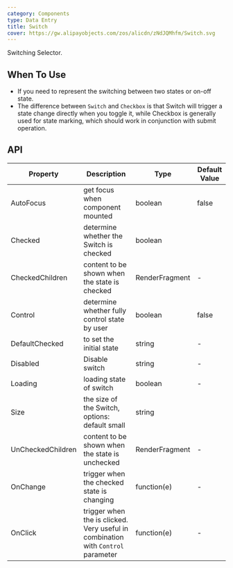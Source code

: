 ```yaml
---
category: Components
type: Data Entry
title: Switch
cover: https://gw.alipayobjects.com/zos/alicdn/zNdJQMhfm/Switch.svg
---
```


Switching Selector.

## When To Use

- If you need to represent the switching between two states or on-off state.
- The difference between `Switch` and `Checkbox` is that Switch will trigger a state change directly when you toggle it, while Checkbox is generally used for state marking, which should work in conjunction with submit operation.


## API

| Property | Description | Type | Default Value |
| --- | --- | --- | --- |
| AutoFocus | get focus when component mounted                             | boolean        | false         |
| Checked            | determine whether the Switch is checked         | boolean         |
| CheckedChildren            | content to be shown when the state is checked        | RenderFragment         |-       |
| Control  | determine whether fully control state by user | boolean | false |
| DefaultChecked |to set the initial state     | string        | -         |
| Disabled              |Disable switch       | string        | -        |
| Loading | loading state of switch                             | boolean        | -         |
| Size | the size of the Switch, options: default small      | string         |
| UnCheckedChildren | content to be shown when the state is unchecked                       | RenderFragment        | -         |
| OnChange |trigger when the checked state is changing                            | function(e)        | -         |
| OnClick |trigger when the is clicked. Very useful in combination with `Control` parameter | function(e)        | -         |
